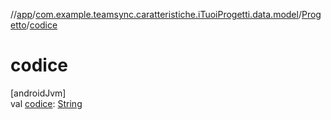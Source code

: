 //[app](../../../index.md)/[com.example.teamsync.caratteristiche.iTuoiProgetti.data.model](../index.md)/[Progetto](index.md)/[codice](codice.md)

# codice

[androidJvm]\
val [codice](codice.md): [String](https://kotlinlang.org/api/latest/jvm/stdlib/kotlin/-string/index.html)
